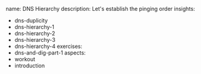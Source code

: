 name: DNS Hierarchy
description: Let's establish the pinging order
insights:
  - dns-duplicity
  - dns-hierarchy-1
  - dns-hierarchy-2
  - dns-hierarchy-3
  - dns-hierarchy-4
exercises:
  - dns-and-dig-part-1
aspects:
  - workout
  - introduction
